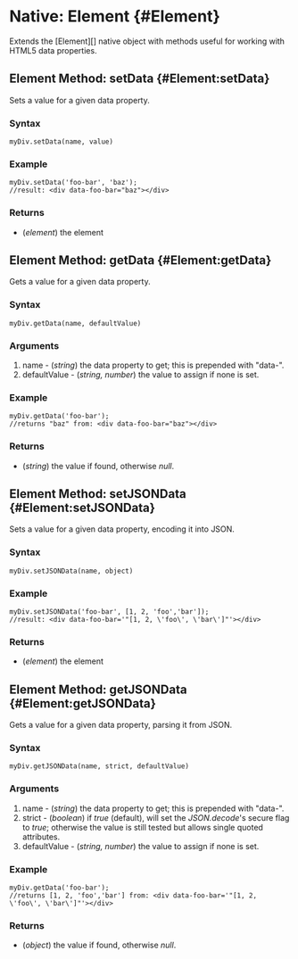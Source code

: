 Native: Element {#Element}
==========================

Extends the [Element][] native object with methods useful for working with HTML5 data properties.

Element Method: setData {#Element:setData}
------------------------------------------

Sets a value for a given data property.

### Syntax

	myDiv.setData(name, value)

### Example

	myDiv.setData('foo-bar', 'baz');
	//result: <div data-foo-bar="baz"></div>

### Returns

* (*element*) the element

Element Method: getData {#Element:getData}
------------------------------------------

Gets a value for a given data property.

### Syntax

	myDiv.getData(name, defaultValue)

### Arguments

1. name - (*string*) the data property to get; this is prepended with "data-".
2. defaultValue - (*string, number*) the value to assign if none is set.

### Example

	myDiv.getData('foo-bar');
	//returns "baz" from: <div data-foo-bar="baz"></div>

### Returns

* (*string*) the value if found, otherwise *null*.

Element Method: setJSONData {#Element:setJSONData}
------------------------------------------

Sets a value for a given data property, encoding it into JSON.

### Syntax

	myDiv.setJSONData(name, object)

### Example

	myDiv.setJSONData('foo-bar', [1, 2, 'foo','bar']);
	//result: <div data-foo-bar='"[1, 2, \'foo\', \'bar\']"'></div>

### Returns

* (*element*) the element

Element Method: getJSONData {#Element:getJSONData}
------------------------------------------

Gets a value for a given data property, parsing it from JSON.

### Syntax

	myDiv.getJSONData(name, strict, defaultValue)

### Arguments

1. name - (*string*) the data property to get; this is prepended with "data-".
2. strict - (*boolean*) if *true* (default), will set the *JSON.decode*'s secure flag to *true*; otherwise the value is still tested but allows single quoted attributes.
3. defaultValue - (*string, number*) the value to assign if none is set.

### Example

	myDiv.getData('foo-bar');
	//returns [1, 2, 'foo','bar'] from: <div data-foo-bar='"[1, 2, \'foo\', \'bar\']"'></div>

### Returns

* (*object*) the value if found, otherwise *null*.

